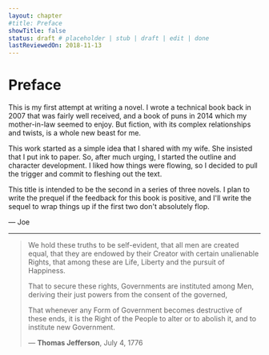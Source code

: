 ```yaml
---
layout: chapter
#title: Preface
showTitle: false
status: draft # placeholder | stub | draft | edit | done
lastReviewedOn: 2018-11-13
---
```


# Preface

This is my first attempt at writing a novel. I wrote a technical book back in 2007 that was fairly well received, and a book of puns in 2014 which my mother-in-law seemed to enjoy. But fiction, with its complex relationships and twists, is a whole new beast for me.

This work started as a simple idea that I shared with my wife. She insisted that I put ink to paper. So, after much urging, I started the outline and character development. I liked how things were flowing, so I decided to pull the trigger and commit to fleshing out the text.

This title is intended to be the second in a series of three novels. I plan to write the prequel if the feedback for this book is positive, and I'll write the sequel to wrap things up if the first two don't absolutely flop.

&mdash; Joe

----

> We hold these truths to be self-evident, that all men are created equal, that they are endowed by their Creator with certain unalienable Rights, that among these are Life, Liberty and the pursuit of Happiness. 
> 
> That to secure these rights, Governments are instituted among Men, deriving their just powers from the consent of the governed, 
> 
> That whenever any Form of Government becomes destructive of these ends, it is the Right of the People to alter or to abolish it, and to institute new Government.
> 
> &mdash; **Thomas Jefferson**, July 4, 1776

